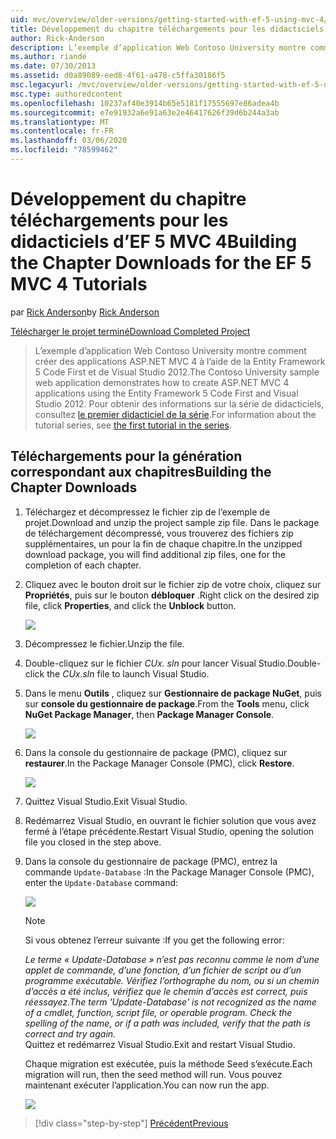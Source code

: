```yaml
---
uid: mvc/overview/older-versions/getting-started-with-ef-5-using-mvc-4/building-the-ef5-mvc4-chapter-downloads
title: Développement du chapitre téléchargements pour les didacticiels d’EF 5 MVC 4 | Microsoft Docs
author: Rick-Anderson
description: L’exemple d’application Web Contoso University montre comment créer des applications ASP.NET MVC 4 à l’aide de la Entity Framework 5 Code First et Visual Studio...
ms.author: riande
ms.date: 07/30/2013
ms.assetid: d0a89089-eed8-4f61-a478-c5ffa30186f5
msc.legacyurl: /mvc/overview/older-versions/getting-started-with-ef-5-using-mvc-4/building-the-ef5-mvc4-chapter-downloads
msc.type: authoredcontent
ms.openlocfilehash: 10237af40e3914b65e5181f17555697e86adea4b
ms.sourcegitcommit: e7e91932a6e91a63e2e46417626f39d6b244a3ab
ms.translationtype: MT
ms.contentlocale: fr-FR
ms.lasthandoff: 03/06/2020
ms.locfileid: "78599462"
---
```

# <a name="building-the-chapter-downloads-for-the-ef-5-mvc-4-tutorials"></a><span data-ttu-id="4d173-103">Développement du chapitre téléchargements pour les didacticiels d’EF 5 MVC 4</span><span class="sxs-lookup"><span data-stu-id="4d173-103">Building the Chapter Downloads for the EF 5 MVC 4 Tutorials</span></span>

<span data-ttu-id="4d173-104">par [Rick Anderson](https://twitter.com/RickAndMSFT)</span><span class="sxs-lookup"><span data-stu-id="4d173-104">by [Rick Anderson](https://twitter.com/RickAndMSFT)</span></span>

[<span data-ttu-id="4d173-105">Télécharger le projet terminé</span><span class="sxs-lookup"><span data-stu-id="4d173-105">Download Completed Project</span></span>](https://code.msdn.microsoft.com/Getting-Started-with-dd0e2ed8)

> <span data-ttu-id="4d173-106">L’exemple d’application Web Contoso University montre comment créer des applications ASP.NET MVC 4 à l’aide de la Entity Framework 5 Code First et de Visual Studio 2012.</span><span class="sxs-lookup"><span data-stu-id="4d173-106">The Contoso University sample web application demonstrates how to create ASP.NET MVC 4 applications using the Entity Framework 5 Code First and Visual Studio 2012.</span></span> <span data-ttu-id="4d173-107">Pour obtenir des informations sur la série de didacticiels, consultez [le premier didacticiel de la série](creating-an-entity-framework-data-model-for-an-asp-net-mvc-application.md).</span><span class="sxs-lookup"><span data-stu-id="4d173-107">For information about the tutorial series, see [the first tutorial in the series](creating-an-entity-framework-data-model-for-an-asp-net-mvc-application.md).</span></span>

## <a name="building-the-chapter-downloads"></a><span data-ttu-id="4d173-108">Téléchargements pour la génération correspondant aux chapitres</span><span class="sxs-lookup"><span data-stu-id="4d173-108">Building the Chapter Downloads</span></span>

1. <span data-ttu-id="4d173-109">Téléchargez et décompressez le fichier zip de l’exemple de projet.</span><span class="sxs-lookup"><span data-stu-id="4d173-109">Download and unzip the  project sample zip file.</span></span> <span data-ttu-id="4d173-110">Dans le package de téléchargement décompressé, vous trouverez des fichiers zip supplémentaires, un pour la fin de chaque chapitre.</span><span class="sxs-lookup"><span data-stu-id="4d173-110">In the unzipped download package, you will find additional zip files, one for the completion of each chapter.</span></span>
2. <span data-ttu-id="4d173-111">Cliquez avec le bouton droit sur le fichier zip de votre choix, cliquez sur **Propriétés**, puis sur le bouton **débloquer** .</span><span class="sxs-lookup"><span data-stu-id="4d173-111">Right click on the desired zip file, click **Properties**, and click the **Unblock** button.</span></span>  
  
    ![](building-the-ef5-mvc4-chapter-downloads/_static/image1.png)
3. <span data-ttu-id="4d173-112">Décompressez le fichier.</span><span class="sxs-lookup"><span data-stu-id="4d173-112">Unzip the file.</span></span>
4. <span data-ttu-id="4d173-113">Double-cliquez sur le fichier *CUx. sln* pour lancer Visual Studio.</span><span class="sxs-lookup"><span data-stu-id="4d173-113">Double-click the *CUx.sln* file to launch Visual Studio.</span></span>
5. <span data-ttu-id="4d173-114">Dans le menu **Outils** , cliquez sur **Gestionnaire de package NuGet**, puis sur **console du gestionnaire de package**.</span><span class="sxs-lookup"><span data-stu-id="4d173-114">From the **Tools** menu, click **NuGet Package Manager**, then **Package Manager Console**.</span></span>  
  
    ![](building-the-ef5-mvc4-chapter-downloads/_static/image2.png)
6. <span data-ttu-id="4d173-115">Dans la console du gestionnaire de package (PMC), cliquez sur **restaurer**.</span><span class="sxs-lookup"><span data-stu-id="4d173-115">In the Package Manager Console (PMC), click **Restore**.</span></span>  
  
    ![](building-the-ef5-mvc4-chapter-downloads/_static/image3.png)
7. <span data-ttu-id="4d173-116">Quittez Visual Studio.</span><span class="sxs-lookup"><span data-stu-id="4d173-116">Exit Visual Studio.</span></span>
8. <span data-ttu-id="4d173-117">Redémarrez Visual Studio, en ouvrant le fichier solution que vous avez fermé à l’étape précédente.</span><span class="sxs-lookup"><span data-stu-id="4d173-117">Restart Visual Studio, opening the solution file you closed in the step above.</span></span>
9. <span data-ttu-id="4d173-118">Dans la console du gestionnaire de package (PMC), entrez la commande `Update-Database` :</span><span class="sxs-lookup"><span data-stu-id="4d173-118">In the Package Manager Console (PMC), enter the `Update-Database` command:</span></span>  
  
    ![](building-the-ef5-mvc4-chapter-downloads/_static/image4.png)  

    > [!NOTE]
    > <span data-ttu-id="4d173-119">Si vous obtenez l’erreur suivante :</span><span class="sxs-lookup"><span data-stu-id="4d173-119">If you get the following error:</span></span>  
    >   
    >  <span data-ttu-id="4d173-120">*Le terme « Update-Database » n’est pas reconnu comme le nom d’une applet de commande, d’une fonction, d’un fichier de script ou d’un programme exécutable. Vérifiez l’orthographe du nom, ou si un chemin d’accès a été inclus, vérifiez que le chemin d’accès est correct, puis réessayez.*</span><span class="sxs-lookup"><span data-stu-id="4d173-120">*The term 'Update-Database' is not recognized as the name of a cmdlet, function, script file, or operable program. Check the spelling of the name, or if a path was included, verify that the path is correct and try again.*</span></span>  
    > <span data-ttu-id="4d173-121">Quittez et redémarrez Visual Studio.</span><span class="sxs-lookup"><span data-stu-id="4d173-121">Exit and restart Visual Studio.</span></span>

    <span data-ttu-id="4d173-122">Chaque migration est exécutée, puis la méthode Seed s’exécute.</span><span class="sxs-lookup"><span data-stu-id="4d173-122">Each migration will run, then the seed method will run.</span></span> <span data-ttu-id="4d173-123">Vous pouvez maintenant exécuter l’application.</span><span class="sxs-lookup"><span data-stu-id="4d173-123">You can now run the app.</span></span>

    ![](building-the-ef5-mvc4-chapter-downloads/_static/image5.png)

> [!div class="step-by-step"]
> [<span data-ttu-id="4d173-124">Précédent</span><span class="sxs-lookup"><span data-stu-id="4d173-124">Previous</span></span>](advanced-entity-framework-scenarios-for-an-mvc-web-application.md)
